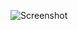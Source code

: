 ![Screenshot](https://raw.githubusercontent.com/Cryakl/Ultimate-RAT-Collection/refs/heads/main/Mosucker/Mosucker%202.30/Screenshot.png)
